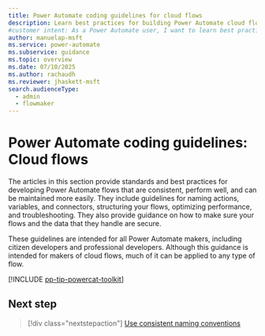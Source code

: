 ```yaml
---
title: Power Automate coding guidelines for cloud flows
description: Learn best practices for building Power Automate cloud flows with coding guidelines. Improve consistency, performance, and maintainability.
#customer intent: As a Power Automate user, I want to learn best practices for building and maintaining efficient cloud flows.
author: manuelap-msft
ms.service: power-automate
ms.subservice: guidance
ms.topic: overview
ms.date: 07/10/2025
ms.author: rachaudh
ms.reviewer: jhaskett-msft
search.audienceType: 
  - admin
  - flowmaker
---
```


# Power Automate coding guidelines: Cloud flows

The articles in this section provide standards and best practices for developing Power Automate flows that are consistent, perform well, and can be maintained more easily. They include guidelines for naming actions, variables, and connectors, structuring your flows, optimizing performance, and troubleshooting. They also provide guidance on how to make sure your flows and the data that they handle are secure.

These guidelines are intended for all Power Automate makers, including citizen developers and professional developers. Although this guidance is intended for makers of cloud flows, much of it can be applied to any type of flow.

[!INCLUDE [pp-tip-powercat-toolkit](~/../shared-content/shared/guidance-includes/pp-tip-powercat-toolkit.md)]

## Next step

> [!div class="nextstepaction"]
> [Use consistent naming conventions](use-consistent-naming-conventions.md)
